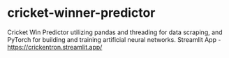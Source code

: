 # cricket-winner-predictor
Cricket Win Predictor utilizing pandas and threading for data scraping, and PyTorch for building and training artificial neural networks.
Streamlit App - https://crickentron.streamlit.app/ 
